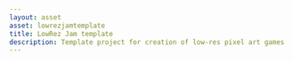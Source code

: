 ```yaml
---
layout: asset
asset: lowrezjamtemplate
title: LowRez Jam template
description: Template project for creation of low-res pixel art games
---
```


